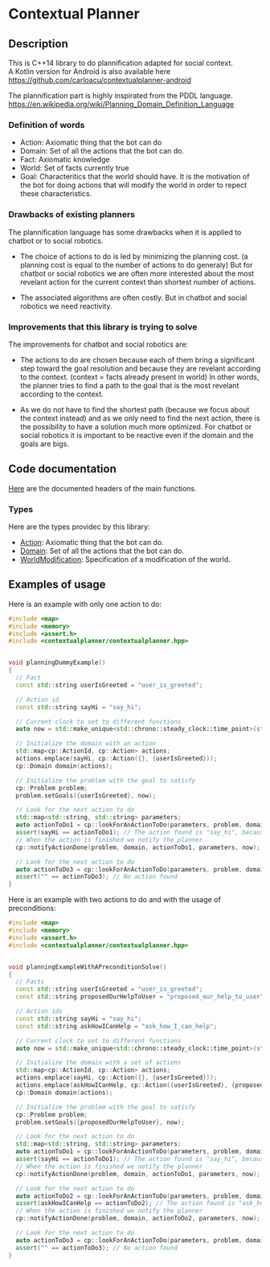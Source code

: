 # Contextual Planner


## Description

This is C++14 library to do plannification adapted for social context.<br/>
A Kotlin version for Android is also available here https://github.com/carloacu/contextualplanner-android

The plannification part is highly inspirated from the PDDL language.<br/>
https://en.wikipedia.org/wiki/Planning_Domain_Definition_Language


### Definition of words

 * Action: Axiomatic thing that the bot can do
 * Domain: Set of all the actions that the bot can do.
 * Fact: Axiomatic knowledge
 * World: Set of facts currently true
 * Goal: Characteritics that the world should have. It is the motivation of the bot for doing actions that will modify the world in order to repect these characteristics.


### Drawbacks of existing planners

The plannification language has some drawbacks when it is applied to chatbot or to social robotics.

 * The choice of actions to do is led by minimizing the planning cost. (a planning cost is equal to the number of actions to do generaly)
   But for chatbot or social robotics we are often more interested about the most revelant action for the current context than shortest number of actions.

 * The associated algorithms are often costly. But in chatbot and social robotics we need reactivity.



### Improvements that this library is trying to solve


The improvements for chatbot and social robotics are:

 * The actions to do are chosen because each of them bring a significant step toward the goal resolution and
   because they are revelant according to the context. (context = facts already present in world)
   In other words, the planner tries to find a path to the goal that is the most revelant according to the context.

 * As we do not have to find the shortest path (because we focus about the context instead) and as we only need to find the next
   action, there is the possibility to have a solution much more optimized. For chatbot or social robotics it is important
   to be reactive even if the domain and the goals are bigs.



## Code documentation


[Here](include/contextualplanner/contextualplanner.hpp) are the documented headers of the main functions.

### Types

Here are the types providec by this library:

 * [Action](include/contextualplanner/types/action.hpp): Axiomatic thing that the bot can do.
 * [Domain](include/contextualplanner/types/domain.hpp): Set of all the actions that the bot can do.
 * [WorldModification](include/contextualplanner/types/worldmodification.hpp): Specification of a modification of the world.



## Examples of usage


Here is an example with only one action to do:

```cpp
#include <map>
#include <memory>
#include <assert.h>
#include <contextualplanner/contextualplanner.hpp>


void planningDummyExample()
{
  // Fact
  const std::string userIsGreeted = "user_is_greeted";

  // Action id
  const std::string sayHi = "say_hi";

  // Current clock to set to different functions
  auto now = std::make_unique<std::chrono::steady_clock::time_point>(std::chrono::steady_clock::now());

  // Initialize the domain with an action
  std::map<cp::ActionId, cp::Action> actions;
  actions.emplace(sayHi, cp::Action({}, {userIsGreeted}));
  cp::Domain domain(actions);

  // Initialize the problem with the goal to satisfy
  cp::Problem problem;
  problem.setGoals({userIsGreeted}, now);

  // Look for the next action to do
  std::map<std::string, std::string> parameters;
  auto actionToDo1 = cp::lookForAnActionToDo(parameters, problem, domain, now);
  assert(sayHi == actionToDo1); // The action found is "say_hi", because it is needed to satisfy the preconditions of "ask_how_I_can_help"
  // When the action is finished we notify the planner
  cp::notifyActionDone(problem, domain, actionToDo1, parameters, now);

  // Look for the next action to do
  auto actionToDo3 = cp::lookForAnActionToDo(parameters, problem, domain, now);
  assert("" == actionToDo3); // No action found
}
```


Here is an example with two actions to do and with the usage of preconditions:


```cpp
#include <map>
#include <memory>
#include <assert.h>
#include <contextualplanner/contextualplanner.hpp>


void planningExampleWithAPreconditionSolve()
{
  // Facts
  const std::string userIsGreeted = "user_is_greeted";
  const std::string proposedOurHelpToUser = "proposed_our_help_to_user";

  // Action ids
  const std::string sayHi = "say_hi";
  const std::string askHowICanHelp = "ask_how_I_can_help";

  // Current clock to set to different functions
  auto now = std::make_unique<std::chrono::steady_clock::time_point>(std::chrono::steady_clock::now());

  // Initialize the domain with a set of actions
  std::map<cp::ActionId, cp::Action> actions;
  actions.emplace(sayHi, cp::Action({}, {userIsGreeted}));
  actions.emplace(askHowICanHelp, cp::Action({userIsGreeted}, {proposedOurHelpToUser}));
  cp::Domain domain(actions);

  // Initialize the problem with the goal to satisfy
  cp::Problem problem;
  problem.setGoals({proposedOurHelpToUser}, now);

  // Look for the next action to do
  std::map<std::string, std::string> parameters;
  auto actionToDo1 = cp::lookForAnActionToDo(parameters, problem, domain, now);
  assert(sayHi == actionToDo1); // The action found is "say_hi", because it is needed to satisfy the preconditions of "ask_how_I_can_help"
  // When the action is finished we notify the planner
  cp::notifyActionDone(problem, domain, actionToDo1, parameters, now);

  // Look for the next action to do
  auto actionToDo2 = cp::lookForAnActionToDo(parameters, problem, domain, now);
  assert(askHowICanHelp == actionToDo2); // The action found is "ask_how_I_can_help"
  // When the action is finished we notify the planner
  cp::notifyActionDone(problem, domain, actionToDo2, parameters, now);

  // Look for the next action to do
  auto actionToDo3 = cp::lookForAnActionToDo(parameters, problem, domain, now);
  assert("" == actionToDo3); // No action found
}
```
